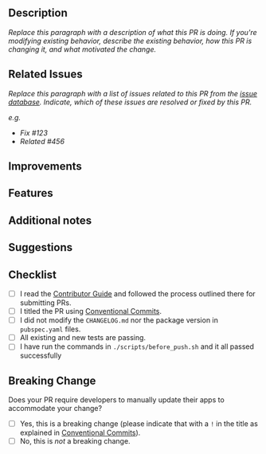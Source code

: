 ## Description

*Replace this paragraph with a description of what this PR is doing. If you're modifying existing behavior, describe the existing behavior, how this PR is changing it, and what motivated the change.*

## Related Issues

*Replace this paragraph with a list of issues related to this PR from the [issue database](https://github.com/singerdmx/flutter-quill/issues). Indicate, which of these issues are resolved or fixed by this PR.*

*e.g.*
- *Fix #123*
- *Related #456*

## Improvements
<!-- Optional -->

## Features
<!-- Optional -->

## Additional notes
<!-- Optional -->

## Suggestions
<!-- Optional -->

## Checklist

- [ ] I read the [Contributor Guide](../CONTRIBUTING.md) and followed the process outlined there for submitting PRs.
- [ ] I titled the PR using [Conventional Commits](https://www.conventionalcommits.org/en/v1.0.0).
- [ ] I did not modify the `CHANGELOG.md` nor the package version in `pubspec.yaml` files.
- [ ] All existing and new tests are passing.
- [ ] I have run the commands in `./scripts/before_push.sh` and it all passed successfully

## Breaking Change

Does your PR require developers to manually update their apps to accommodate your change?

- [ ] Yes, this is a breaking change (please indicate that with a `!` in the title as explained in [Conventional Commits](https://www.conventionalcommits.org/en/v1.0.0)).
- [ ] No, this is *not* a breaking change.